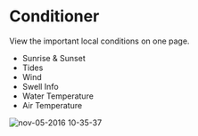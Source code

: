 # Conditioner
View the important local conditions on one page. 

-  Sunrise & Sunset
-  Tides
-  Wind
-  Swell Info
-  Water Temperature
-  Air Temperature


![nov-05-2016 10-35-37](https://cloud.githubusercontent.com/assets/11598/20032268/e4b937a6-a343-11e6-8965-f84a10fa7a54.gif)
